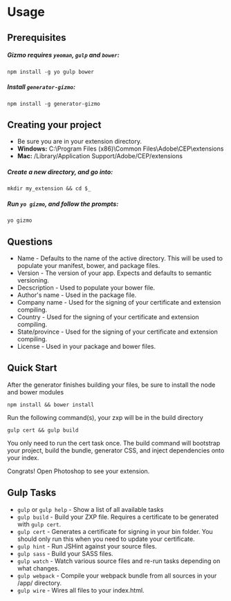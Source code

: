 # Usage

## Prerequisites

##### Gizmo requires `yeoman`, `gulp` and `bower`:
```
npm install -g yo gulp bower
```

##### Install `generator-gizmo`:
```
npm install -g generator-gizmo
```

## Creating your project
* Be sure you are in your extension directory.
* **Windows:** C:\Program Files (x86)\Common Files\Adobe\CEP\extensions
* **Mac:** /Library/Application Support/Adobe/CEP/extensions

##### Create a new directory, and go into:
```
mkdir my_extension && cd $_
```

##### Run `yo gizmo`, and follow the prompts:
```
yo gizmo
```

## Questions
* Name - Defaults to the name of the active directory. This will be used to populate your manifest, bower, and package files.
* Version - The version of your app. Expects and defaults to semantic versioning.
* Decscription - Used to populate your bower file.
* Author's name - Used in the package file.
* Company name - Used for the signing of your certificate and extension compiling.
* Country - Used for the signing of your certificate and extension compiling.
* State/province - Used for the signing of your certificate and extension compiling.
* License - Used in your package and bower files.

## Quick Start

After the generator finishes building your files, be sure to install the node and bower modules

```
npm install && bower install
```

Run the following command(s), your zxp will be in the build directory
```
gulp cert && gulp build
```
You only need to run the cert task once.
The build command will bootstrap your project, build the bundle, generator CSS, and inject dependencies onto your index.

Congrats! Open Photoshop to see your extension.

## Gulp Tasks

* `gulp` or `gulp help` - Show a list of all available tasks
* `gulp build` - Build your ZXP file. Requires a certificate to be generated with `gulp cert`.
* `gulp cert` - Generates a certificate for signing in your bin folder. You should only run this when you need to update your certificate.
* `gulp hint` - Run JSHint against your source files.
* `gulp sass` - Build your SASS files.
* `gulp watch` - Watch various source files and re-run tasks depending on what changes.
* `gulp webpack` - Compile your webpack bundle from all sources in your /app/ directory.
* `gulp wire` - Wires all files to your index.html.
